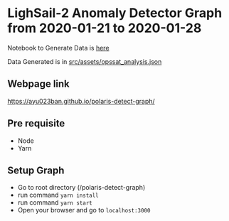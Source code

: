 # LighSail-2 Anomaly Detector Graph from 2020-01-21 to 2020-01-28

Notebook to Generate Data is [here](./lightsail-2-analysis.ipynb)

Data Generated is in [src/assets/opssat_analysis.json](./src/assets/opssat_analysis.json)

## Webpage link

https://ayu023ban.github.io/polaris-detect-graph/

## Pre requisite

- Node
- Yarn

## Setup Graph

- Go to root directory (/polaris-detect-graph)
- run command `yarn install`
- run command `yarn start`
- Open your browser and go to `localhost:3000`

